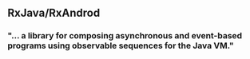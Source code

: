 ## RxJava/RxAndrod

### "... a library for composing asynchronous and event-based programs using observable sequences for the Java VM."
